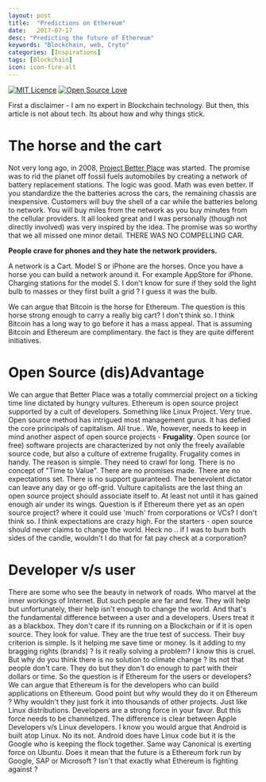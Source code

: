 ```yaml
---
layout: post
title:  "Predictions on Ethereum"
date:   2017-07-17
desc: "Predicting the future of Ethereum"
keywords: "Blockchain, web, Cryto"
categories: [Inspirations]
tags: [Blockchain]
icon: icon-fire-alt
---
```

[![MIT Licence](https://badges.frapsoft.com/os/mit/mit.svg?v=103)](https://opensource.org/licenses/mit-license.php)
[![Open Source Love](https://badges.frapsoft.com/os/v1/open-source.png?v=103)](https://github.com/ellerbrock/open-source-badge/)

First a disclaimer - I am no expert in Blockchain technology. But then, this article is not about tech. Its about how and why things stick.

# The horse and the cart

 Not very long ago, in 2008, [Project Better Place](https://en.wikipedia.org/wiki/Better_Place) was started. The promise was to rid the planet off fossil fuels automobiles by creating a network of battery replacement stations. The logic was good. Math was even better. If you standardize the the batteries across the cars, the remaining chassis are inexpensive. Customers will buy the shell of a car while the batteries belong to network. You will buy miles from the network as you buy minutes from the cellular providers. It all looked great and I was personally (though not directly involved) was very inspired by the idea. The promise was so worthy that we all missed one minor detail. THERE WAS NO COMPELLING CAR.

 **People crave for phones and they hate the network providers.**

 A network is a Cart. Model S or iPhone are the horses. Once you have a horse you can build a network around it. For example AppStore for iPhone. Charging stations for the model S. I don't know for sure if they sold the light bulb to masses or they first built a grid ? I guess it was the bulb.

 We can argue that Bitcoin is the horse for Ethereum. The question is  this horse strong enough to carry a really big cart? I don't think so. I think Bitcoin has a long way to go before it has a mass appeal. That is assuming Bitcoin and Ethereum are complimentary.  the fact is they are quite different initiatives.

# Open Source (dis)Advantage

We can argue that Better Place was a totally commercial project on a ticking time line dictated by hungry vultures. Ethereum is open source project supported by a cult of developers. Something like Linux Project. Very true. Open source method has intrigued most management gurus. It has defied the core principals of capitalism. All true..
We, however, needs to keep in mind another aspect of open source projects - **Frugality**. Open source (or free) software projects are characterized by not only the freely available source code, but also a culture of extreme frugality. Frugality comes in handy. The reason is simple. They need to crawl for long. There is no concept of "Time to Value". There are no promises made. There are no expectations set. There is no support guaranteed. The benevolent dictator can leave any day or go off-grid. Vulture capitalists are the last thing an open source project should associate itself to. At least not until it has gained enough air under its wings.
Question is if Ethereum there yet  as an open source project? where it could  use 'much' from corporations or VCs?  I don't think so. I think expectations are crazy high. For the starters - open source should never claims to change the world. Heck no .. if I was to burn both sides of the candle, wouldn't I do that for fat pay check at a corporation?

# Developer v/s user

 There are some who see the beauty in network of roads. Who marvel at the inner workings of Internet. But such people are far and few. They will help but unfortunately, their help isn't enough to change the world. And that's the fundamental difference between a user and a developers. Users treat it as a blackbox. They don't care if its running on a Blockchain or if it is open source. They look for value. They are the true test of success. Their buy criterion is  simple. Is it helping me save time or money. Is it adding to my bragging rights (brands) ? Is it really solving a problem? I know this is cruel. But why do you think there is no solution to climate change ? Its not that people don't care. They do but they don't do enough to part with their dollars or time.
 So the question is if Ethereum for the users or developers?
 We can argue that Ethereum is for the developers who can build applications on Ethereum. Good point but why would they do it on Ethereum ? Why wouldn't they just fork it into thousands of other projects. Just like Linux distributions. Developers are a strong force in your favor. But this force needs to be channelized. The difference is clear between Apple Developers  v/s Linux developers. I know you would argue that Android is built atop Linux. No its not. Android does have Linux code but it is the Google who is keeping the flock together. Same way Canonical is exerting force on Ubuntu. Does it mean that the future is a Ethereum fork run by Google, SAP or Microsoft ?  Isn't that exactly what Ethereum is fighting against ?
